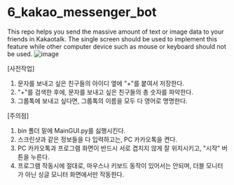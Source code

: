 # 6_kakao_messenger_bot
This repo helps you send the massive amount of text or image data to your friends in Kakaotalk. The single screen should be used to implement this feature while other computer device such as mouse or keyboard should not be used.
![image](https://github.com/sty8470/6_kakao_messenger_bot/assets/30963732/04255919-baba-4407-8de0-6f25a50cd9dc)

[사전작업]
1. 문자를 보내고 싶은 친구들의 아이디 옆에 "+"를 붙여서 저장한다.
2. "+"를 검색한 후에, 문자를 보내고 싶은 친구들의 총 숫자를 파악한다.
3. 그룹톡에 보내고 싶다면, 그룹톡의 이름을 모두 다 영어로 명명한다.

[주의점]
1. bin 폴더 밑에 MainGUI.py를 싫행시킨다.
2. 스크린샷과 같은 정보들을 다 입력하고는, PC 카카오톡을 켠다.
3. PC 카카오톡과 프로그램 화면이 반드시 서로 겹치지 않게 잘 위치시키고, "시작" 버튼을 누른다.
4. 프로그램 작동시에 절대로, 마우스나 키보드 동작이 있어서는 안되며, 더블 모니터가 아닌 싱글 모니터 화면에서만 작동한다.
